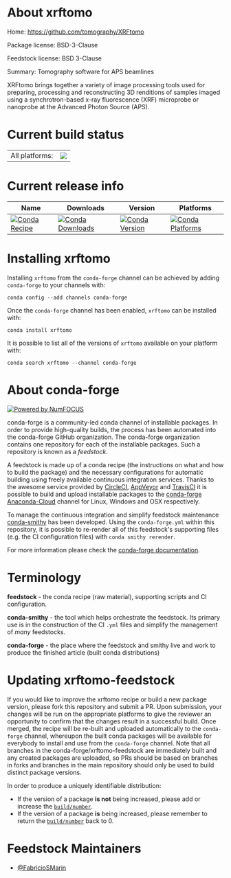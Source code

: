 About xrftomo
=============

Home: https://github.com/tomography/XRFtomo

Package license: BSD-3-Clause

Feedstock license: BSD 3-Clause

Summary: Tomography software for APS beamlines

XRFtomo brings together a variety of image processing tools used for preparing,
processing and reconstructing 3D renditions of samples imaged using a
synchrotron-based x-ray fluorescence (XRF) microprobe or nanoprobe at the
Advanced Photon Source (APS).


Current build status
====================


<table><tr><td>All platforms:</td>
    <td>
      <a href="https://dev.azure.com/conda-forge/feedstock-builds/_build/latest?definitionId=9333&branchName=master">
        <img src="https://dev.azure.com/conda-forge/feedstock-builds/_apis/build/status/xrftomo-feedstock?branchName=master">
      </a>
    </td>
  </tr>
</table>

Current release info
====================

| Name | Downloads | Version | Platforms |
| --- | --- | --- | --- |
| [![Conda Recipe](https://img.shields.io/badge/recipe-xrftomo-green.svg)](https://anaconda.org/conda-forge/xrftomo) | [![Conda Downloads](https://img.shields.io/conda/dn/conda-forge/xrftomo.svg)](https://anaconda.org/conda-forge/xrftomo) | [![Conda Version](https://img.shields.io/conda/vn/conda-forge/xrftomo.svg)](https://anaconda.org/conda-forge/xrftomo) | [![Conda Platforms](https://img.shields.io/conda/pn/conda-forge/xrftomo.svg)](https://anaconda.org/conda-forge/xrftomo) |

Installing xrftomo
==================

Installing `xrftomo` from the `conda-forge` channel can be achieved by adding `conda-forge` to your channels with:

```
conda config --add channels conda-forge
```

Once the `conda-forge` channel has been enabled, `xrftomo` can be installed with:

```
conda install xrftomo
```

It is possible to list all of the versions of `xrftomo` available on your platform with:

```
conda search xrftomo --channel conda-forge
```


About conda-forge
=================

[![Powered by NumFOCUS](https://img.shields.io/badge/powered%20by-NumFOCUS-orange.svg?style=flat&colorA=E1523D&colorB=007D8A)](http://numfocus.org)

conda-forge is a community-led conda channel of installable packages.
In order to provide high-quality builds, the process has been automated into the
conda-forge GitHub organization. The conda-forge organization contains one repository
for each of the installable packages. Such a repository is known as a *feedstock*.

A feedstock is made up of a conda recipe (the instructions on what and how to build
the package) and the necessary configurations for automatic building using freely
available continuous integration services. Thanks to the awesome service provided by
[CircleCI](https://circleci.com/), [AppVeyor](https://www.appveyor.com/)
and [TravisCI](https://travis-ci.com/) it is possible to build and upload installable
packages to the [conda-forge](https://anaconda.org/conda-forge)
[Anaconda-Cloud](https://anaconda.org/) channel for Linux, Windows and OSX respectively.

To manage the continuous integration and simplify feedstock maintenance
[conda-smithy](https://github.com/conda-forge/conda-smithy) has been developed.
Using the ``conda-forge.yml`` within this repository, it is possible to re-render all of
this feedstock's supporting files (e.g. the CI configuration files) with ``conda smithy rerender``.

For more information please check the [conda-forge documentation](https://conda-forge.org/docs/).

Terminology
===========

**feedstock** - the conda recipe (raw material), supporting scripts and CI configuration.

**conda-smithy** - the tool which helps orchestrate the feedstock.
                   Its primary use is in the construction of the CI ``.yml`` files
                   and simplify the management of *many* feedstocks.

**conda-forge** - the place where the feedstock and smithy live and work to
                  produce the finished article (built conda distributions)


Updating xrftomo-feedstock
==========================

If you would like to improve the xrftomo recipe or build a new
package version, please fork this repository and submit a PR. Upon submission,
your changes will be run on the appropriate platforms to give the reviewer an
opportunity to confirm that the changes result in a successful build. Once
merged, the recipe will be re-built and uploaded automatically to the
`conda-forge` channel, whereupon the built conda packages will be available for
everybody to install and use from the `conda-forge` channel.
Note that all branches in the conda-forge/xrftomo-feedstock are
immediately built and any created packages are uploaded, so PRs should be based
on branches in forks and branches in the main repository should only be used to
build distinct package versions.

In order to produce a uniquely identifiable distribution:
 * If the version of a package **is not** being increased, please add or increase
   the [``build/number``](https://conda.io/docs/user-guide/tasks/build-packages/define-metadata.html#build-number-and-string).
 * If the version of a package **is** being increased, please remember to return
   the [``build/number``](https://conda.io/docs/user-guide/tasks/build-packages/define-metadata.html#build-number-and-string)
   back to 0.

Feedstock Maintainers
=====================

* [@FabricioSMarin](https://github.com/FabricioSMarin/)

